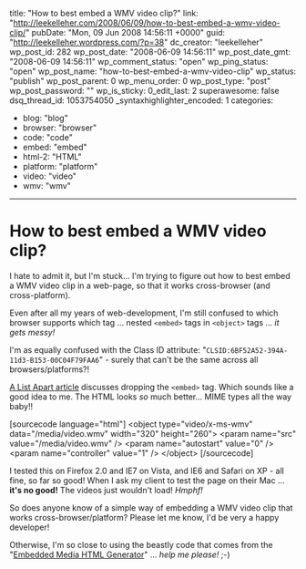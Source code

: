 title: "How to best embed a WMV video clip?"
link: "http://leekelleher.com/2008/06/09/how-to-best-embed-a-wmv-video-clip/"
pubDate: "Mon, 09 Jun 2008 14:56:11 +0000"
guid: "http://leekelleher.wordpress.com/?p=38"
dc_creator: "leekelleher"
wp_post_id: 282
wp_post_date: "2008-06-09 14:56:11"
wp_post_date_gmt: "2008-06-09 14:56:11"
wp_comment_status: "open"
wp_ping_status: "open"
wp_post_name: "how-to-best-embed-a-wmv-video-clip"
wp_status: "publish"
wp_post_parent: 0
wp_menu_order: 0
wp_post_type: "post"
wp_post_password: ""
wp_is_sticky: 0_edit_last: 2
superawesome: false
dsq_thread_id: 1053754050
_syntaxhighlighter_encoded: 1
categories:
  - blog: "blog"
  - browser: "browser"
  - code: "code"
  - embed: "embed"
  - html-2: "HTML"
  - platform: "platform"
  - video: "video"
  - wmv: "wmv"

---

# How to best embed a WMV video clip?

I hate to admit it, but I'm stuck... I'm trying to figure out how to best embed a WMV video clip in a web-page, so that it works cross-browser (and cross-platform).

Even after all my years of web-development, I'm still confused to which browser supports which tag ... nested <code>&lt;embed&gt;</code> tags in <code>&lt;object&gt;</code> tags ... <em>it gets messy!</em>

I'm as equally confused with the Class ID attribute: "<code>CLSID:6BF52A52-394A-11d3-B153-00C04F79FAA6</code>" - surely that can't be the same across all browsers/platforms?!

<a href="http://www.alistapart.com/articles/byebyeembed/">A List Apart article</a> discusses dropping the <code>&lt;embed&gt;</code> tag.  Which sounds like a good idea to me.  The HTML looks <em>so</em> much better... MIME types all the way baby!!

[sourcecode language="html"]
&lt;object type=&quot;video/x-ms-wmv&quot; data=&quot;/media/video.wmv&quot; width=&quot;320&quot; height=&quot;260&quot;&gt;
	&lt;param name=&quot;src&quot; value=&quot;/media/video.wmv&quot; /&gt;
	&lt;param name=&quot;autostart&quot; value=&quot;0&quot; /&gt;
	&lt;param name=&quot;controller&quot; value=&quot;1&quot; /&gt;
&lt;/object&gt;
[/sourcecode]

I tested this on Firefox 2.0 and IE7 on Vista, and IE6 and Safari on XP - all fine, so far so good!  When I ask my client to test the page on their Mac ... <strong>it's no good!</strong> The videos just wouldn't load! <em>Hmphf!</em>

So does anyone know of a simple way of embedding a WMV video clip that works cross-browser/platform? Please let me know, I'd be very a happy developer!

Otherwise, I'm so close to using the beastly code that comes from the "<a href="http://cit.ucsf.edu/embedmedia/step1.php">Embedded Media HTML Generator</a>" ... <em>help me please!</em> ;-)